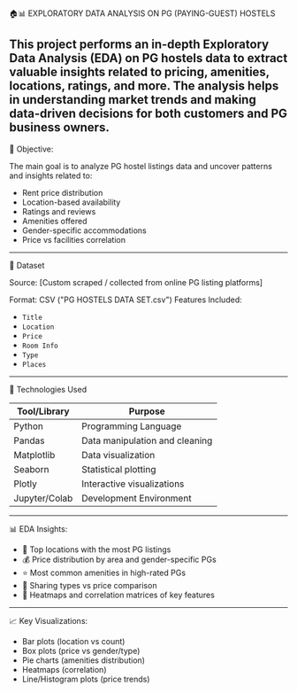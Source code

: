 🏠📊 EXPLORATORY DATA ANALYSIS ON PG (PAYING-GUEST) HOSTELS




This project performs an in-depth Exploratory Data Analysis (EDA) on PG hostels data to extract valuable insights related to pricing, amenities, locations, ratings, and more. The analysis helps in understanding market trends and making data-driven decisions for both customers and PG business owners.
---------------------------------------------------------------------------------------------------------------------------------

📌 Objective:

The main goal is to analyze PG hostel listings data and uncover patterns and insights related to:
- Rent price distribution
- Location-based availability
- Ratings and reviews
- Amenities offered
- Gender-specific accommodations
- Price vs facilities correlation

---

📂 Dataset

Source: [Custom scraped / collected from online PG listing platforms]

Format: CSV ("PG HOSTELS DATA SET.csv")
Features Included:
  - `Title`
  - `Location`
  - `Price`
  - `Room Info`
  - `Type`
  - `Places`

---

🧪 Technologies Used

| Tool/Library   | Purpose                          |
|----------------|----------------------------------|
| Python         | Programming Language             |
| Pandas         | Data manipulation and cleaning   |
| Matplotlib     | Data visualization               |
| Seaborn        | Statistical plotting             |
| Plotly         | Interactive visualizations       |
| Jupyter/Colab  | Development Environment          |

---

📊 EDA Insights:

- 📍 Top locations with the most PG listings
- 💰 Price distribution by area and gender-specific PGs
- ⭐ Most common amenities in high-rated PGs
- 👥 Sharing types vs price comparison
- 🧼 Heatmaps and correlation matrices of key features

---

📈 Key Visualizations:

- Bar plots (location vs count)
- Box plots (price vs gender/type)
- Pie charts (amenities distribution)
- Heatmaps (correlation)
- Line/Histogram plots (price trends)









